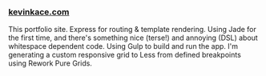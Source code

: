 ### [kevinkace.com](http://kevinkace.com)

This portfolio site. Express for routing & template rendering. Using Jade for the first time, and there's something nice (terse!) and annoying (DSL) about whitespace dependent code. Using Gulp to build and run the app. I'm generating a custom responsive grid to Less from defined breakpoints using Rework Pure Grids.